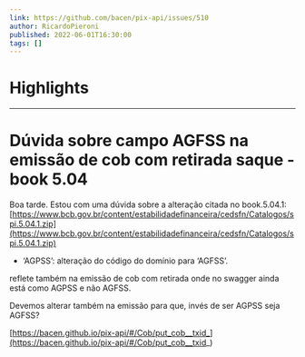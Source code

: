 ```yaml
---
link: https://github.com/bacen/pix-api/issues/510
author: RicardoPieroni
published: 2022-06-01T16:30:00
tags: []
---
```

# Highlights


---
# Dúvida sobre campo AGFSS na emissão de cob com retirada saque - book 5.04
Boa tarde. Estou com uma dúvida sobre a alteração citada no book.5.04.1: [https://www.bcb.gov.br/content/estabilidadefinanceira/cedsfn/Catalogos/spi.5.04.1.zip](https://www.bcb.gov.br/content/estabilidadefinanceira/cedsfn/Catalogos/spi.5.04.1.zip)

-   ‘AGPSS’: alteração do código do domínio para ‘AGFSS’.

reflete também na emissão de cob com retirada onde no swagger ainda está como AGPSS e não AGFSS.

Devemos alterar também na emissão para que, invés de ser AGPSS seja AGFSS?

[https://bacen.github.io/pix-api/#/Cob/put_cob__txid_](https://bacen.github.io/pix-api/#/Cob/put_cob__txid_)